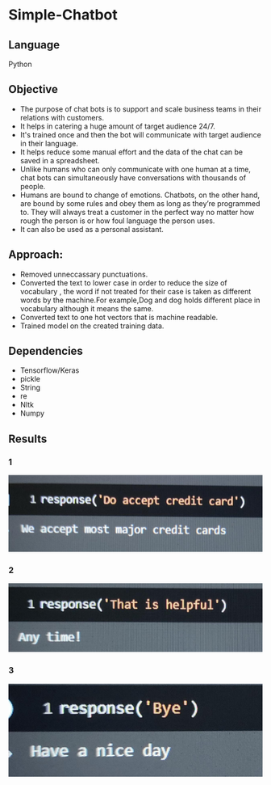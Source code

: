 # Simple-Chatbot

## Language
Python

## Objective
* The purpose of chat bots is to support and scale business teams in their relations with customers.
* It helps in catering a huge amount of target audience 24/7.
* It's trained once and then the bot will communicate with target audience in their language.
* It helps reduce some manual effort and the data of the chat can be saved in a spreadsheet.
* Unlike humans who can only communicate with one human at a time, chat bots can simultaneously have conversations with thousands of people.
* Humans are bound to change of emotions. Chatbots, on the other hand, are bound by some rules and obey them as long as they’re programmed to. They will always treat a customer in the perfect way no matter how rough the person is or how foul language the person uses.
* It can also be used as a personal assistant.

## Approach:
* Removed unneccassary punctuations.
* Converted the text to lower case in order to reduce the size of vocabulary , the word if not treated for their case is taken as different words by the machine.For example,Dog and dog holds different place in vocabulary although it means the same.
* Converted text to one hot vectors that is machine readable.
* Trained model on the created training data.

## Dependencies
* Tensorflow/Keras
* pickle
* String
* re
* Nltk
* Numpy

## Results
### 1
![](Result/img1.jpeg)
### 2
![](Result/img2.jpeg)
### 3
![](Result/img3.jpeg)
